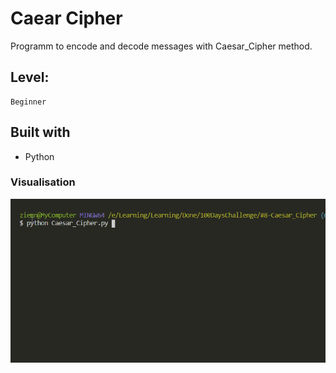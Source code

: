 # Caear Cipher

Programm to encode and decode messages with Caesar_Cipher method.

## Level:
    Beginner

## Built with
* Python

### Visualisation

![](visualisation.gif)
